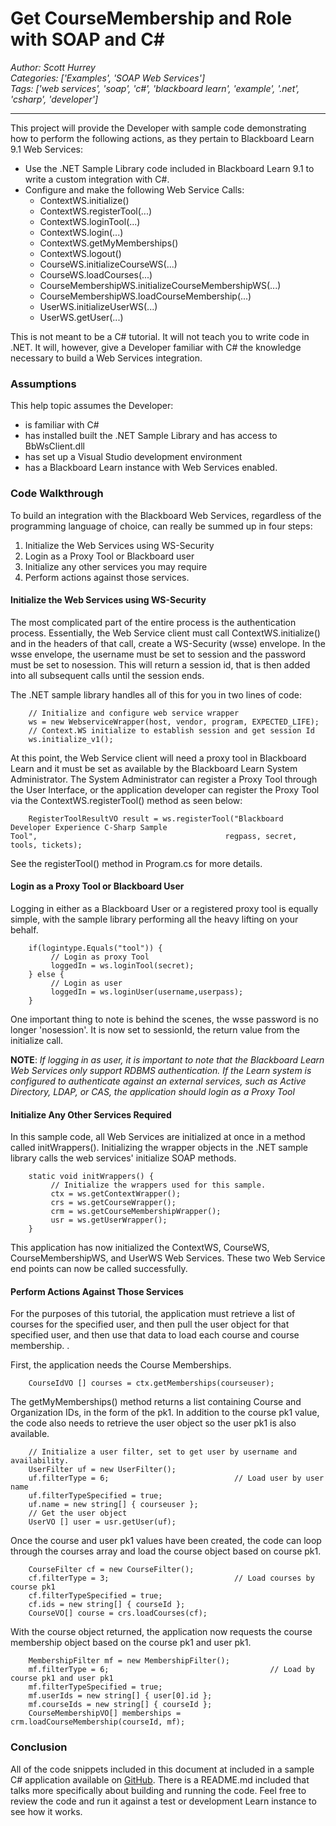 # Get CourseMembership and Role with SOAP and C#
*Author: Scott Hurrey*  
*Categories: ['Examples', 'SOAP Web Services']*  
*Tags: ['web services', 'soap', 'c#', 'blackboard learn', 'example', '.net', 'csharp', 'developer']*  
<hr />
This project will provide the Developer with sample code demonstrating how to
perform the following actions, as they pertain to Blackboard Learn 9.1 Web
Services:

  * Use the .NET Sample Library code included in Blackboard Learn 9.1 to write a custom integration with C#.
  * Configure and make the following Web Service Calls:
    * ContextWS.initialize()
    * ContextWS.registerTool(...)
    * ContextWS.loginTool(...)
    * ContextWS.login(...)
    * ContextWS.getMyMemberships()
    * ContextWS.logout()
    * CourseWS.initializeCourseWS(...)
    * CourseWS.loadCourses(...)
    * CourseMembershipWS.initializeCourseMembershipWS(...)
    * CourseMembershipWS.loadCourseMembership(...)
    * UserWS.initializeUserWS(...)
    * UserWS.getUser(...)

This is not meant to be a C# tutorial. It will not teach you to write code in
.NET. It will, however, give a Developer familiar with C# the knowledge
necessary to build a Web Services integration.

### Assumptions

This help topic assumes the Developer:

  * is familiar with C#
  * has installed built the .NET Sample Library and has access to BbWsClient.dll
  * has set up a Visual Studio development environment
  * has a Blackboard Learn instance with Web Services enabled.

### Code Walkthrough

To build an integration with the Blackboard Web Services, regardless of the
programming language of choice, can really be summed up in four steps:

  1. Initialize the Web Services using WS-Security
  2. Login as a Proxy Tool or Blackboard user
  3. Initialize any other services you may require
  4. Perform actions against those services.

#### Initialize the Web Services using WS-Security

The most complicated part of the entire process is the authentication process.
Essentially, the Web Service client must call ContextWS.initialize() and in
the headers of that call, create a WS-Security (wsse) envelope. In the wsse
envelope, the username must be set to session and the password must be set to
nosession. This will return a session id, that is then added into all
subsequent calls until the session ends.

The .NET sample library handles all of this for you in two lines of code:
```
    // Initialize and configure web service wrapper   
    ws = new WebserviceWrapper(host, vendor, program, EXPECTED_LIFE);    
    // Context.WS initialize to establish session and get session Id   
    ws.initialize_v1();
```

At this point, the Web Service client will need a proxy tool in Blackboard
Learn and it must be set as available by the Blackboard Learn System
Administrator. The System Administrator can register a Proxy Tool through the
User Interface, or the application developer can register the Proxy Tool via
the ContextWS.registerTool() method as seen below:
```
    RegisterToolResultVO result = ws.registerTool("Blackboard Developer Experience C-Sharp Sample Tool",                                          regpass, secret, tools, tickets);
```

See the registerTool() method in Program.cs for more details.

#### Login as a Proxy Tool or Blackboard User

Logging in either as a Blackboard User or a registered proxy tool is equally
simple, with the sample library performing all the heavy lifting on your
behalf.
```
    if(logintype.Equals("tool")) {  
         // Login as proxy Tool  
         loggedIn = ws.loginTool(secret);  
    } else {  
         // Login as user  
         loggedIn = ws.loginUser(username,userpass);   
    }
```

One important thing to note is behind the scenes, the wsse password is no
longer 'nosession'. It is now set to sessionId, the return value from the
initialize call.

**NOTE**: _If logging in as user, it is important to note that the Blackboard Learn Web Services only support RDBMS authentication. If the Learn system is configured to authenticate against an external services, such as Active Directory, LDAP, or CAS, the application should login as a Proxy Tool_

#### Initialize Any Other Services Required

In this sample code, all Web Services are initialized at once in a method
called initWrappers(). Initializing the wrapper objects in the .NET sample
library calls the web services' initialize SOAP methods.
```
    static void initWrappers() {  
         // Initialize the wrappers used for this sample.  
         ctx = ws.getContextWrapper();  
         crs = ws.getCourseWrapper();  
         crm = ws.getCourseMembershipWrapper();  
         usr = ws.getUserWrapper();  
    }
```

This application has now initialized the ContextWS, CourseWS,
CourseMembershipWS, and UserWS Web Services. These two Web Service end points
can now be called successfully.

#### Perform Actions Against Those Services

For the purposes of this tutorial, the application must retrieve a list of
courses for the specified user, and then pull the user object for that
specified user, and then use that data to load each course and course
membership. .

First, the application needs the Course Memberships.
```
    CourseIdVO [] courses = ctx.getMemberships(courseuser);
```

The getMyMemberships() method returns a list containing Course and
Organization IDs, in the form of the pk1. In addition to the course pk1 value,
the code also needs to retrieve the user object so the user pk1 is also
available.
```
    // Initialize a user filter, set to get user by username and availability.  
    UserFilter uf = new UserFilter();  
    uf.filterType = 6;                            // Load user by user name  
    uf.filterTypeSpecified = true;  
    uf.name = new string[] { courseuser };  
    // Get the user object   
    UserVO [] user = usr.getUser(uf);
```

Once the course and user pk1 values have been created, the code can loop
through the courses array and load the course object based on course pk1.
```
    CourseFilter cf = new CourseFilter();  
    cf.filterType = 3;                            // Load courses by course pk1   
    cf.filterTypeSpecified = true;   
    cf.ids = new string[] { courseId };    
    CourseVO[] course = crs.loadCourses(cf);
```

With the course object returned, the application now requests the course
membership object based on the course pk1 and user pk1.
```
    MembershipFilter mf = new MembershipFilter();    
    mf.filterType = 6;                                    // Load by course pk1 and user pk1   
    mf.filterTypeSpecified = true;   
    mf.userIds = new string[] { user[0].id };   
    mf.courseIds = new string[] { courseId };    
    CourseMembershipVO[] memberships = crm.loadCourseMembership(courseId, mf);
```

### Conclusion

All of the code snippets included in this document at included in a sample C#
application available on [GitHub](https://github.com/blackboard/BBDN-CSharp-WS-Sample).
There is a README.md included that talks more specifically about building and
running the code. Feel free to review the code and run it against a test or
development Learn instance to see how it works.

